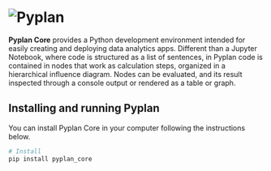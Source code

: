 # ![Pyplan](https://raw.githubusercontent.com/pyplan/pyplan-ide/master/docs/assets/img/logo.png)

**Pyplan Core** provides a Python development environment intended for easily creating and deploying data analytics apps. Different than a Jupyter Notebook, where code is structured as a list of sentences, in Pyplan code is contained in nodes that work as calculation steps, organized in a hierarchical influence diagram. Nodes can be evaluated, and its result inspected through a console output or rendered as a table or graph. 


## Installing and running Pyplan

You can install Pyplan Core in your computer following the instructions below. 


```bash
# Install
pip install pyplan_core
```
